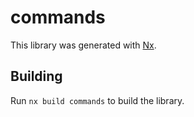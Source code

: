 # commands

This library was generated with [Nx](https://nx.dev).

## Building

Run `nx build commands` to build the library.

